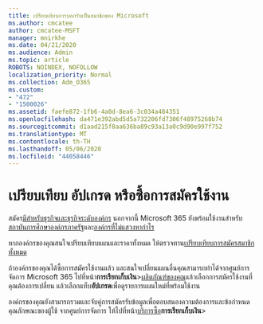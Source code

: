 ```yaml
---
title: เปรียบเทียบการบอกรับเป็นสมาชิกของ Microsoft
ms.author: cmcatee
author: cmcatee-MSFT
manager: mnirkhe
ms.date: 04/21/2020
ms.audience: Admin
ms.topic: article
ROBOTS: NOINDEX, NOFOLLOW
localization_priority: Normal
ms.collection: Adm_O365
ms.custom:
- "472"
- "1500026"
ms.assetid: faefe872-1fb6-4a0d-8ea6-3c034a484351
ms.openlocfilehash: da471e392abd5d5a732206fd7306f48975268b74
ms.sourcegitcommit: d1aad215f8aa636ba89c93a13a0c9d90e997f752
ms.translationtype: MT
ms.contentlocale: th-TH
ms.lasthandoff: 05/06/2020
ms.locfileid: "44058446"
---
```

# <a name="compare-upgrade-or-purchase-subscriptions"></a>เปรียบเทียบ อัปเกรด หรือซื้อการสมัครใช้งาน
  
สมัคร[มีสําหรับธุรกิจและ](https://products.office.com/compare-all-microsoft-office-products?tab=2)[ธุรกิจระดับองค์กร](https://products.office.com/business/compare-more-office-365-for-business-plans) นอกจากนี้ Microsoft 365 ยังพร้อมใช้งานสําหรับ[สถาบันการศึกษา](https://products.office.com/academic/compare-office-365-education-plans)[องค์กรภาครัฐ](https://products.office.com/government/compare-office-365-government-plans)และ[องค์กรที่ไม่แสวงหากําไร](https://products.office.com/nonprofit/office-365-nonprofit-plans-and-pricing?tab=1)
  
หากองค์กรของคุณสนใจเปรียบเทียบแผนและราคาทั้งหมด ให้ตรวจทาน[เปรียบเทียบการสมัครสมาชิกทั้งหมด](https://products.office.com/business/compare-more-office-365-for-business-plans)
  
ถ้าองค์กรของคุณได้ซื้อการสมัครใช้งานแล้ว และสนใจเปลี่ยนแผนอื่นคุณสามารถทําได้จากศูนย์การจัดการ Microsoft 365 ไปที่หน้า**การเรียกเก็บเงิน**\>[ผลิตภัณฑ์ของคุณ](https://go.microsoft.com/fwlink/p/?linkid=842054)แล้วเลือกการสมัครใช้งานที่คุณต้องการเปลี่ยน แล้วเลือกแท็บ**อัปเกรด**เพื่อดูรายการแผนใหม่ที่พร้อมใช้งาน
  
องค์กรของคุณยังสามารถรวมและจับคู่การสมัครรับข้อมูลเพื่อตอบสนองความต้องการและข้อกําหนดคุณลักษณะของผู้ใช้ จากศูนย์การจัดการ ให้ไปที่หน้า[บริการซื้อ](https://go.microsoft.com/fwlink/p/?linkid=868433)**การเรียกเก็บเงิน**\>